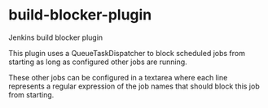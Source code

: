 build-blocker-plugin
====================

Jenkins build blocker plugin

This plugin uses a QueueTaskDispatcher to block scheduled jobs from starting as long as configured other jobs are running.

These other jobs can be configured in a textarea where each line represents a regular expression of the job names that should block this job from starting.